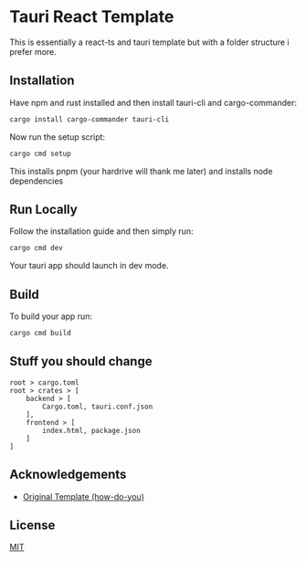 
# Tauri React Template

This is essentially a react-ts and tauri template but with a folder structure i prefer more.

## Installation

Have npm and rust installed and then install tauri-cli and cargo-commander:
```bash
cargo install cargo-commander tauri-cli
```

Now run the setup script:
```bash
cargo cmd setup
```
This installs pnpm (your hardrive will thank me later) and installs node dependencies
## Run Locally

Follow the installation guide and then simply run:
```bash
cargo cmd dev
```
Your tauri app should launch in dev mode.
## Build

To build your app run:

```bash
cargo cmd build
```


## Stuff you should change 
```
root > cargo.toml
root > crates > [
    backend > [
        Cargo.toml, tauri.conf.json
    ],
    frontend > [
        index.html, package.json
    ]
]
```
## Acknowledgements

 - [Original Template (how-do-you)](https://github.com/how-do-you/banan)


## License

[MIT](https://choosealicense.com/licenses/mit/)
